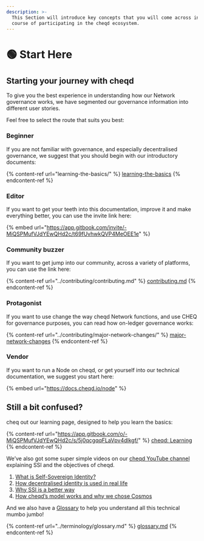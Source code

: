 ```yaml
---
description: >-
  This Section will introduce key concepts that you will come across in the
  course of participating in the cheqd ecosystem.
---
```


# 🟢 Start Here

## Starting your journey with cheqd

To give you the best experience in understanding how our Network governance works, we have segmented our governance information into different user stories.

Feel free to select the route that suits you best:

### Beginner

If you are not familiar with governance, and especially decentralised governance, we suggest that you should begin with our introductory documents:

{% content-ref url="learning-the-basics/" %}
[learning-the-basics](learning-the-basics/)
{% endcontent-ref %}

###

### Editor

If you want to get your teeth into this documentation, improve it and make everything better, you can use the invite link here:

{% embed url="https://app.gitbook.com/invite/-MiQSPMufVJdYEwQHd2c/t69fUvhwkQVP4MeOEE1e" %}

###

### Community buzzer

If you want to get jump into our community, across a variety of platforms, you can use the link here:

{% content-ref url="../contributing/contributing.md" %}
[contributing.md](../contributing/contributing.md)
{% endcontent-ref %}

###

### Protagonist

If you want to use change the way cheqd Network functions, and use CHEQ for governance purposes, you can read how on-ledger governance works:

{% content-ref url="../contributing/major-network-changes/" %}
[major-network-changes](../contributing/major-network-changes/)
{% endcontent-ref %}

###

### Vendor

If you want to run a Node on cheqd, or get yourself into our technical documentation, we suggest you start here:

{% embed url="https://docs.cheqd.io/node" %}

## Still a bit confused?

cheq out our learning page, designed to help you learn the basics:

{% content-ref url="https://app.gitbook.com/o/-MiQSPMufVJdYEwQHd2c/s/5j0qcgqqFLaVpv4dlkgf/" %}
[cheqd: Learning](https://app.gitbook.com/o/-MiQSPMufVJdYEwQHd2c/s/5j0qcgqqFLaVpv4dlkgf/)
{% endcontent-ref %}

We’ve also got some super simple videos on our [cheqd YouTube channel](https://www.youtube.com/channel/UCBUGvvH6t3BAYo5u41hJPzw) explaining SSI and the objectives of cheqd.

1. [What is Self-Sovereign Identity?](https://www.youtube.com/watch?v=z9f36Sh4CFM)
2. [How decentralised identity is used in real life](https://www.youtube.com/watch?v=sX38IhG7OpA)
3. [Why SSI is a better way](https://www.youtube.com/watch?v=qObhY0SGsFY)
4. [How cheqd’s model works and why we chose Cosmos](https://www.youtube.com/watch?v=KAxNUfJ75LI)

And we also have a [Glossary](https://docs.cheqd.io/governance/terminology-and-glossary/glossary) to help you understand all this technical mumbo jumbo!

{% content-ref url="../terminology/glossary.md" %}
[glossary.md](../terminology/glossary.md)
{% endcontent-ref %}
